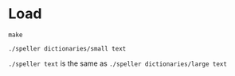 # Load

`make`

`./speller dictionaries/small text`

`./speller text` is the same as `./speller dictionaries/large text`